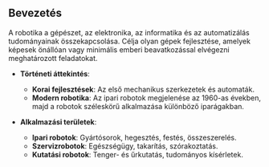 ## Bevezetés
A robotika a gépészet, az elektronika, az informatika és az automatizálás tudományainak összekapcsolása. Célja olyan gépek fejlesztése, amelyek képesek önállóan vagy minimális emberi beavatkozással elvégezni meghatározott feladatokat.


- **Történeti áttekintés**:
  - **Korai fejlesztések**: Az első mechanikus szerkezetek és automaták.
  - **Modern robotika**: Az ipari robotok megjelenése az 1960-as években, majd a robotok széleskörű alkalmazása különböző iparágakban.
  
- **Alkalmazási területek**:
  - **Ipari robotok**: Gyártósorok, hegesztés, festés, összeszerelés.
  - **Szervizrobotok**: Egészségügy, takarítás, szórakoztatás.
  - **Kutatási robotok**: Tenger- és űrkutatás, tudományos kísérletek.